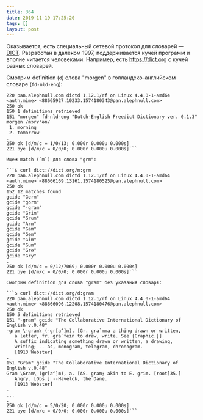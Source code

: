 ```yaml
---
title: 364
date: 2019-11-19 17:25:20
tags: []
layout: post
---
```


Оказывается, есть специальный сетевой протокол для словарей — [DICT](https://en.wikipedia.org/wiki/DICT). Разработан в далёком 1997, поддерживается кучей программ и вполне читается человеками. Например, есть <https://dict.org> с кучей разных словарей.

Смотрим definition (`d`) слова "morgen" в голландско-английском словаре (`fd-nld-eng`):

```$ curl dict://dict.org/d:morgen:fd-nld-eng
220 pan.alephnull.com dictd 1.12.1/rf on Linux 4.4.0-1-amd64 <auth.mime> <88665927.10233.1574180343@pan.alephnull.com>
250 ok
150 1 definitions retrieved
151 "morgen" fd-nld-eng "Dutch-English Freedict Dictionary ver. 0.1.3"
morgen /mɔrɤ°ən/
 1. morning
 2. tomorrow
.
250 ok [d/m/c = 1/0/13; 0.000r 0.000u 0.000s]
221 bye [d/m/c = 0/0/0; 0.000r 0.000u 0.000s]```

Ищем match (`m`) для слова "grm":

```$ curl dict://dict.org/m:grm
220 pan.alephnull.com dictd 1.12.1/rf on Linux 4.4.0-1-amd64 <auth.mime> <88666169.13161.1574180525@pan.alephnull.com>
250 ok
152 12 matches found
gcide "Germ"
gcide "gorm"
gcide "-gram"
gcide "Grim"
gcide "Grum"
gcide "Arm"
gcide "Gam"
gcide "Gem"
gcide "Gim"
gcide "Gum"
gcide "Gre"
gcide "Gry"
.
250 ok [d/m/c = 0/12/7069; 0.000r 0.000u 0.000s]
221 bye [d/m/c = 0/0/0; 0.000r 0.000u 0.000s]```

Смотрим definition для слова "gram" без указания словаря:

```$ curl dict://dict.org/d:gram
220 pan.alephnull.com dictd 1.12.1/rf on Linux 4.4.0-1-amd64 <auth.mime> <88666096.12208.1574180476@pan.alephnull.com>
250 ok
150 5 definitions retrieved
151 "-gram" gcide "The Collaborative International Dictionary of English v.0.48"
-gram \-gram\ (-gr[a^]m). [Gr. gra`mma a thing drawn or written,
   a letter, fr. gra`fein to draw, write. See {Graphic.}]
   A suffix indicating something drawn or written, a drawing,
   writing; -- as, monogram, telegram, chronogram.
   [1913 Webster]
.
151 "Gram" gcide "The Collaborative International Dictionary of English v.0.48"
Gram \Gram\ (gr[a^]m), a. [AS. gram; akin to E. grim. [root]35.]
   Angry. [Obs.] --Havelok, the Dane.
   [1913 Webster]
.
...
.
250 ok [d/m/c = 5/0/20; 0.000r 0.000u 0.000s]
221 bye [d/m/c = 0/0/0; 0.000r 0.000u 0.000s]```
